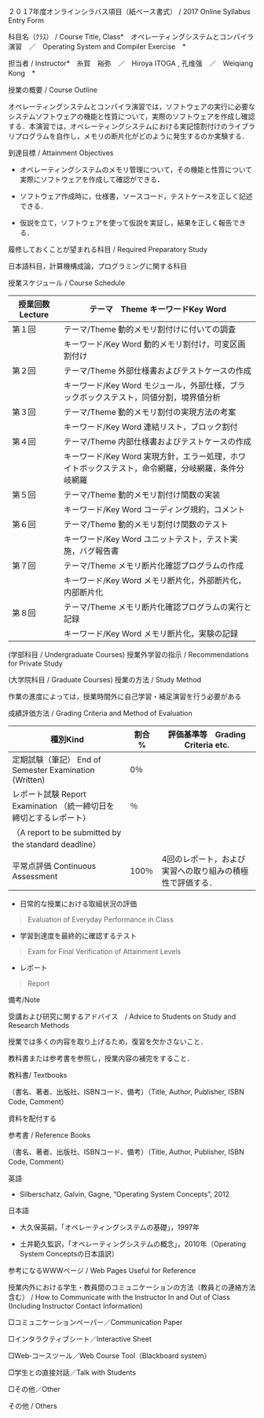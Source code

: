 ２０１7年度オンラインシラバス項目（紙ベース書式） / 2017 Online Syllabus Entry
Form

科目名（ｸﾗｽ） / Course Title, Class*　オペレーティングシステムとコンパイラ
演習　／　Operating System and Compiler Exercise　*　

担当者 / Instructor*　糸賀　裕弥　／　Hiroya ITOGA , 孔维强　／　Weiqiang
Kong　*

授業の概要 / Course Outline

オペレーティングシステムとコンパイラ演習では，ソフトウェアの実行に必要なシステムソフトウェアの機能と性質について，実際のソフトウェアを作成し確認する．本演習では，オペレーティングシステムにおける実記憶割付けのライブラリプログラムを自作し，メモリの断片化がどのように発生するのか実験する．

到達目標 / Attainment Objectives

-   オペレーティングシステムのメモリ管理について，その機能と性質について実際にソフトウェアを作成して確認ができる．

-   ソフトウェア作成時に，仕様書，ソースコード，テストケースを正しく記述できる．

-   仮説を立て，ソフトウェアを使って仮説を実証し，結果を正しく報告できる．

履修しておくことが望まれる科目 / Required Preparatory Study

日本語科目，計算機構成論，プログラミングに関する科目

授業スケジュール / Course Schedule

| 授業回数 Lecture | テーマ　Theme キーワードKey Word                                                                   |
|------------------|----------------------------------------------------------------------------------------------------|
| 第１回           | テーマ/Theme 動的メモリ割付けに付いての調査                                                        |
|                  | キーワード/Key Word 動的メモリ割付け，可変区画割付け                                               |
| 第２回           | テーマ/Theme 外部仕様書およびテストケースの作成                                                    |
|                  | キーワード/Key Word モジュール，外部仕様，ブラックボックステスト，同値分割，境界値分析             |
| 第３回           | テーマ/Theme 動的メモリ割付の実現方法の考案                                                        |
|                  | キーワード/Key Word 連結リスト，ブロック割付                                                       |
| 第４回           | テーマ/Theme 内部仕様書およびテストケースの作成                                                    |
|                  | キーワード/Key Word 実現方針，エラー処理，ホワイトボックステスト，命令網羅，分岐網羅，条件分岐網羅 |
| 第５回           | テーマ/Theme 動的メモリ割付け関数の実装                                                            |
|                  | キーワード/Key Word コーディング規約，コメント                                                     |
| 第６回           | テーマ/Theme 動的メモリ割付け関数のテスト                                                          |
|                  | キーワード/Key Word ユニットテスト，テスト実施，バグ報告書                                         |
| 第７回           | テーマ/Theme メモリ断片化確認プログラムの作成                                                      |
|                  | キーワード/Key Word メモリ断片化，外部断片化，内部断片化                                           |
| 第８回           | テーマ/Theme メモリ断片化確認プログラムの実行と記録                                                |
|                  | キーワード/Key Word メモリ断片化，実験の記録                                                       |

(学部科目 / Undergraduate Courses) 授業外学習の指示 / Recommendations for
Private Study

(大学院科目 / Graduate Courses) 授業の方法 / Study Method

作業の進度によっては，授業時間外に自己学習・補足演習を行う必要がある

成績評価方法 / Grading Criteria and Method of Evaluation

| 種別Kind                                                                                                                | 割合 % | 評価基準等　Grading Criteria etc.                         |
|-------------------------------------------------------------------------------------------------------------------------|--------|-----------------------------------------------------------|
| 定期試験（筆記） End of Semester Examination (Written)                                                                  | 0％    |                                                           |
| レポート試験 Report Examination （統一締切日を締切とするレポート）                                                      | ％     |                                                           |
| （A report to be submitted by the standard deadline）                                                                   |        |                                                           |
| 平常点評価 Continuous Assessment                                                                                        | 100％  | 4回のレポート，および実習への取り組みの積極性で評価する． |

-   日常的な授業における取組状況の評価

>   Evaluation of Everyday Performance in Class

-   学習到達度を最終的に確認するテスト

>   Exam for Final Verification of Attainment Levels

-   レポート

>   Report

備考/Note

受講および研究に関するアドバイス　/ Advice to Students on Study and Research
Methods

授業では多くの内容を取り上げるため，復習を欠かさないこと．

教科書または参考書を参照し，授業内容の補完をすること．

教科書/ Textbooks

（書名、著者、出版社、ISBNコード、備考）（Title, Author, Publisher, ISBN Code,
Comment）

資料を配付する

参考書 / Reference Books

（書名、著者、出版社、ISBNコード、備考）（Title, Author, Publisher, ISBN Code,
Comment）

英語

-   Silberschatz, Galvin, Gagne, “Operating System Concepts”, 2012

日本語

-   大久保英嗣，「オペレーティングシステムの基礎」，1997年

-   土井範久監訳，「オペレーティングシステムの概念」，2010年（Operating System
    Conceptsの日本語訳）

参考になるWWWページ / Web Pages Useful for Reference

授業内外における学生・教員間のコミュニケーションの方法（教員との連絡方法含む） /
How to Communicate with the Instructor In and Out of Class (Including Instructor
Contact Information)

□コミュニケーションペーパー／Communication Paper

□インタラクティブシート／Interactive Sheet

□Web‐コースツール／Web Course Tool（Blackboard system）

□学生との直接対話／Talk with Students

□その他／Other

その他 / Others
